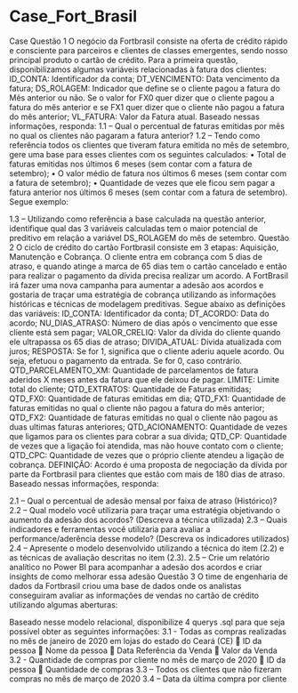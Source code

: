 # Case_Fort_Brasil

Case
Questão 1
O negócio da Fortbrasil consiste na oferta de crédito rápido e consciente para parceiros e clientes de classes emergentes, sendo nosso principal produto o cartão de crédito. Para a primeira questão, disponibilizamos algumas variáveis relacionadas à fatura dos clientes:
    ID_CONTA: Identificador da conta;
    DT_VENCIMENTO: Data vencimento da fatura;
    DS_ROLAGEM: Indicador que define se o cliente pagou a fatura do Mês anterior ou não. 
            Se o valor for FX0 quer dizer que o cliente pagou a fatura do mês anterior 
            e se FX1 quer dizer que o cliente não pagou a fatura do mês anterior;
    VL_FATURA: Valor da Fatura atual.
Baseado nessas informações, responda:
1.1 – Qual o percentual de faturas emitidas por mês no qual os clientes não pagaram a fatura anterior? 
1.2 – Tendo como referência todos os clientes que tiveram fatura emitida no mês de setembro, gere uma base para esses clientes com os seguintes calculados:
• Total de faturas emitidas nos últimos 6 meses (sem contar com a fatura de setembro);
• O valor médio de fatura nos últimos 6 meses (sem contar com a fatura de setembro);
• Quantidade de vezes que ele ficou sem pagar a fatura anterior nos últimos 6 meses (sem contar com a fatura de setembro). 
Segue exemplo:
 
1.3 – Utilizando como referência a base calculada na questão anterior, identifique qual das 3 variáveis calculadas tem o maior potencial de preditivo em relação a variável DS_ROLAGEM do mês de setembro. 
Questão 2
O ciclo de crédito do cartão Fortbrasil consiste em 3 etapas: Aquisição, Manutenção e Cobrança. O cliente entra em cobrança com 5 dias de atraso, e quando atinge a marca de 65 dias tem o cartão cancelado e então para realizar o pagamento da dívida precisa realizar um acordo. A FortBrasil irá fazer uma nova campanha para aumentar a adesão aos acordos e gostaria de traçar uma estratégia de cobrança utilizando as informações históricas e técnicas de modelagem preditivas. Segue abaixo as definições das variáveis:
    ID_CONTA: Identificador da conta;
    DT_ACORDO: Data do acordo;
    NU_DIAS_ATRASO: Número de dias após o vencimento que esse cliente está sem pagar;
    VALOR_CRELIQ: Valor da dívida do cliente quando ele ultrapassa os 65 dias de atraso;
    DIVIDA_ATUAL: Dívida atualizada com juros;
    RESPOSTA: Se for 1, significa que o cliente aderiu aquele acordo. Ou seja, efetuou o pagamento da entrada. Se for 0, caso contrário.
    QTD_PARCELAMENTO_XM: Quantidade de parcelamentos de fatura aderidos X meses antes da fatura que ele deixou de pagar.
    LIMITE: Limite total do cliente;
    QTD_EXTRATOS: Quantidade de Faturas emitidas;
    QTD_FX0: Quantidade de faturas emitidas em dia;
    QTD_FX1: Quantidade de faturas emitidas no qual o cliente não pagou a fatura do mês anterior;
    QTD_FX2: Quantidade de faturas emitidas no qual o cliente não pagou as duas ultimas faturas anteriores;
    QTD_ACIONAMENTO: Quantidade de vezes que ligamos para os clientes para cobrar a sua dívida;
    QTD_CP: Quantidade de vezes que a ligação foi atendida, mas não houve contato com o cliente;
    QTD_CPC: Quantidade de vezes que o próprio cliente atendeu a ligação de cobrança.
    DEFINIÇÃO: Acordo é uma proposta de negociação da dívida por parte da Fortbrasil para clientes que estão com mais de 180 dias de atraso.
    Baseado nessas informações, responda:

2.1 – Qual o percentual de adesão mensal por faixa de atraso (Histórico)? 
2.2 – Qual modelo você utilizaria para traçar uma estratégia objetivando o aumento da adesão dos acordos? (Descreva a técnica utilizada)
2.3 – Quais indicadores e ferramentas você utilizaria para avaliar a performance/aderência desse modelo? (Descreva os indicadores utilizados)
2.4 – Apresente o modelo desenvolvido utilizando a técnica do item (2.2) e as técnicas de avaliação descritas no item (2.3).
2.5 – Crie um relatório analítico no Power BI para acompanhar a adesão dos acordos e criar insights de como melhorar essa adesão
Questão 3
O time de engenharia de dados da Fortbrasil criou uma base de dados onde os analistas conseguiram avaliar as informações de vendas no cartão de crédito utilizando algumas aberturas:
 
Baseado nesse modelo relacional, disponibilize 4 querys .sql para que seja possível obter as seguintes informações:
3.1 - Todas as compras realizadas no mês de janeiro de 2020 em lojas do estado do Ceará (CE)
    	ID da pessoa
    	Nome da pessoa
    	Data Referência da Venda
    	Valor da Venda
3.2 - Quantidade de compras por cliente no mês de março de 2020
  	ID da pessoa
  	Quantidade de compras
3.3 – Todos os clientes que não fizeram compras no mês de março de 2020
3.4 – Data da última compra por cliente

